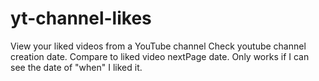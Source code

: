 # yt-channel-likes
View your liked videos from a YouTube channel
Check youtube channel creation date. Compare to liked video nextPage date. Only works if I can see the date of "when" I liked it.
